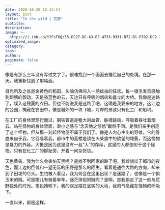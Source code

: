 ```yaml
---
date: 2020-10-28 12:42:54
layout: post
title: "In the wild | 荒野"
subtitle:
description:
image: >-
  https://i.ibb.co/Y2FsT6Q/55-EC27-DC-A3-BE-4733-B331-B72-D1-F382-DC2-1-105-c.jpg
optimized_image:
category:
tags:
author:
paginate: false
---
```

像是有那么三年没有写过文字了。很难找到一个画面去描绘自己的处境。在那一天，我重新找到了那幅画。

目光所及之处是金黄色的稻田，头脑仿佛闯入一场蚊虫的狂欢。每一根毛发否感触到翅膀的颤动。天是昏蓝色的云，天边只有呼吸的烟囱和矗立的大桥。我像是迷路了，误入这残夏的农田。但也不能说我是迷路了吧，这确是我要来的地方。这江边的公园，掩藏在农田中，像是城郊的一块飞地，对岸的景致只有化工厂和船坞。

在工厂的身体里穿行而过，钢铁管道是粗大的血管，脉搏跳动，呼吸着吞吐着烟云。站在怪物的身体里面，渺小之感与“念天地之悠悠”截然不同。是我们亲手创造了这个怪物，但从那一刻起怪物便不属于我们了。像是人内心生出的野兽，它的骨血来自于我，它吞噬着我。都市中的高楼是锁在火柴盒中的欲望的堆叠，而这怪物是暴力的外延。大抵是因为这里没有一丝“人”的存续，这里的人都依附于这个怪物。只有在化工厂的脚趾旁，开着一间杂货店。

天色黄昏。我为什么会害怕天黑呢？是找不到回家的路了吧。我曾徜徉于都市的夜色，而江边的巨兽和一望无际的田野是那么的陌生。看着是通往大路的方向，却来到了田埂的尽头。生怕被人看见，我为何会在这里出现？是迷路了，也像是一个偷玉米的贼。可是哪儿有骑着单车，迷茫徘徊的贼呢？是啊，是我偷走了这一刻与荒野独处的时光。夜色掩映下，我的双足踏在坚实的大地，我的气息藏在怪物的呼吸下。

一直以来，都是这样。